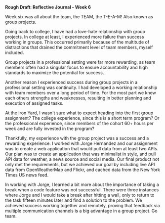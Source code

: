 **Rough Draft: Reflective Journal - Week 6**

Week six was all about the team, the TEAM, the T-E-A-M! Also known as group projects.

Going back to college, I have had a love-hate relationship with group projects. In college at least, I experienced more failure than success working in groups. This occurred primarily because of the multitude of distractions that drained the commitment level of team members, myself included.

Group projects in a professional setting were far more rewarding, as team members often had a singular focus to ensure accountability and high standards to maximize the potential for success.

Another reason I experienced success during group projects in a professional setting was continuity. I had developed a working relationship with team members over a long period of time. For the most part we knew each others strengths and weaknesses, resulting in better planning and execution of assigned tasks.

At the Iron Yard, I wasn't sure what to expect heading into the first group assignment? The college experience, since this is a short term program? Or the professional experience, since members of the cohort 60+ hours per week and are fully invested in the program?

Thankfully, my experience with the group project was a success and a rewarding experience. I worked with Jorge Hernandez and our assignment was to create a web application that would pull data from at least two APIs. Our plan was to create an application that was minimalist in style, and pull API data for weather, a news source and social media. Our final product not only met the requirements, but we achieved our goal by including live API data from OpenWeatherMap and Flickr, and cached data from the New York Times US news feed.

In working with Jorge, I learned a bit more about the importance of taking a break when a code feature was not successful. There were three instances where Jorge and I would take a break after hitting a wall, only to return to the task fifteen minutes later and find a solution to the problem. We achieved success working together and remotely, proving that feedback via multiple communication channels is a big advantage in a group project. Go team. 
